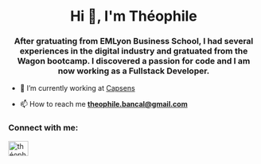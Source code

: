 <h1 align="center">Hi 👋, I'm Théophile</h1>
<h3 align="center">After gratuating from EMLyon Business School, I had several experiences in the digital industry and gratuated from the Wagon bootcamp. I discovered a passion for code and I am now working as a Fullstack Developer.</h3>

- 🔭 I’m currently working at [Capsens](https://github.com/CapSens)

- 📫 How to reach me **theophile.bancal@gmail.com**

<h3 align="left">Connect with me:</h3>
<p align="left">
<a href="https://linkedin.com/in/théophile bancal" target="blank"><img align="center" src="https://raw.githubusercontent.com/rahuldkjain/github-profile-readme-generator/master/src/images/icons/Social/linked-in-alt.svg" alt="théophile bancal" height="30" width="40" /></a>
</p>
